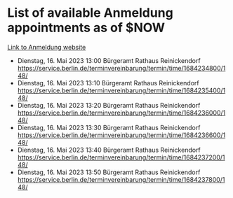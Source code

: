 # List of available Anmeldung appointments as of $NOW
[Link to Anmeldung website](https://service.berlin.de/terminvereinbarung/termin/tag.php?termin=1&anliegen[]=120686&dienstleisterlist=122210,122217,327316,122219,327312,122227,327314,122231,327346,122243,327348,122254,122252,329742,122260,329745,122262,329748,122271,327278,122273,327274,122277,327276,330436,122280,327294,122282,327290,122284,327292,122291,327270,122285,327266,122286,327264,122296,327268,150230,329760,122297,327286,122294,327284,122312,329763,122314,329775,122304,327330,122311,327334,122309,327332,317869,122281,327352,122279,329772,122283,122276,327324,122274,327326,122267,329766,122246,327318,122251,327320,122257,327322,122208,327298,122226,327300&herkunft=http%3A%2F%2Fservice.berlin.de%2Fdienstleistung%2F120686%2F)
- Dienstag, 16. Mai 2023 13:00 Bürgeramt Rathaus Reinickendorf https://service.berlin.de/terminvereinbarung/termin/time/1684234800/148/
- Dienstag, 16. Mai 2023 13:10 Bürgeramt Rathaus Reinickendorf https://service.berlin.de/terminvereinbarung/termin/time/1684235400/148/
- Dienstag, 16. Mai 2023 13:20 Bürgeramt Rathaus Reinickendorf https://service.berlin.de/terminvereinbarung/termin/time/1684236000/148/
- Dienstag, 16. Mai 2023 13:30 Bürgeramt Rathaus Reinickendorf https://service.berlin.de/terminvereinbarung/termin/time/1684236600/148/
- Dienstag, 16. Mai 2023 13:40 Bürgeramt Rathaus Reinickendorf https://service.berlin.de/terminvereinbarung/termin/time/1684237200/148/
- Dienstag, 16. Mai 2023 13:50 Bürgeramt Rathaus Reinickendorf https://service.berlin.de/terminvereinbarung/termin/time/1684237800/148/
